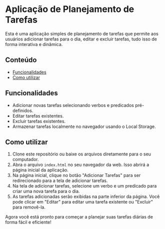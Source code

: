 # Aplicação de Planejamento de Tarefas

Esta é uma aplicação simples de planejamento de tarefas que permite aos usuários adicionar tarefas para o dia, editar e excluir tarefas, tudo isso de forma interativa e dinâmica.

## Conteúdo

- [Funcionalidades](#funcionalidades)
- [Como utilizar](#como-utilizar)

## Funcionalidades

- Adicionar novas tarefas selecionando verbos e predicados pré-definidos.
- Editar tarefas existentes.
- Excluir tarefas existentes.
- Armazenar tarefas localmente no navegador usando o Local Storage.


## Como utilizar

1. Clone este repositório ou baixe os arquivos diretamente para o seu computador.
2. Abra o arquivo `index.html` no seu navegador da web. Isso abrirá a página inicial da aplicação.
3. Na página inicial, clique no botão "Adicionar Tarefas" para ser redirecionado para a tela de adicionar tarefas.
4. Na tela de adicionar tarefas, selecione um verbo e um predicado para criar uma nova tarefa para o dia.
5. As tarefas adicionadas serão exibidas na parte inferior da página. Você pode clicar em "Editar" para editar uma tarefa existente ou "Excluir" para removê-la.

Agora você está pronto para começar a planejar suas tarefas diárias de forma fácil e eficiente!
